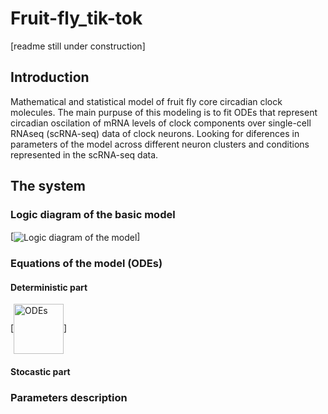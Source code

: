 # Fruit-fly_tik-tok 
[readme still under construction]

## Introduction
Mathematical and statistical model of fruit fly core circadian clock molecules. The main purpuse of this modeling is to fit ODEs that represent circadian oscilation of mRNA levels of clock components over single-cell RNAseq (scRNA-seq) data of clock neurons. Looking for diferences in parameters of the model across different neuron clusters and conditions represented in the scRNA-seq data.


## The system

### Logic diagram of the basic model
[<img align="center" alt="Logic diagram of the model" src="https://github.com/GustavEzekiel/Fruit-fly_tik-tok/blob/main/Documentation/Logic%20diagram%20of%20the%20model.png?raw=true" />]


### Equations of the model (ODEs)

#### Deterministic part
 [<img align="center" alt="ODEs" width="80px" src="https://github.com/GustavEzekiel/Fruit-fly_tik-tok/blob/main/Documentation/ODEs.png?raw=true" />]


#### Stocastic part


### Parameters description

